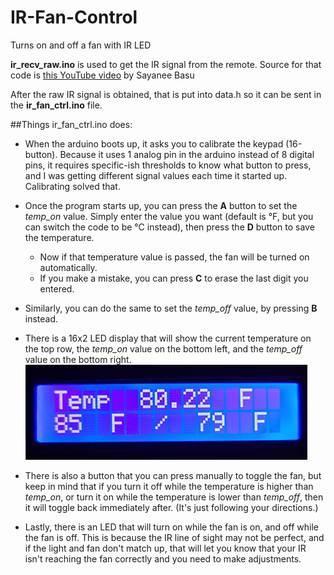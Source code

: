 # IR-Fan-Control
Turns on and off a fan with IR LED

**ir_recv_raw.ino** is used to get the IR signal from the remote. 
Source for that code is [this YouTube video](https://www.youtube.com/watch?v=JL821Ng-6vA) by Sayanee Basu

After the raw IR signal is obtained, that is put into data.h so it can be sent in the **ir_fan_ctrl.ino** file.

##Things ir_fan_ctrl.ino does:

* When the arduino boots up, it asks you to calibrate the keypad (16-button). Because it uses 1 analog pin in the arduino instead of 8 digital pins, it requires specific-ish thresholds to know what button to press, and I was getting different signal values each time it started up. Calibrating solved that.

* Once the program starts up, you can press the **A** button to set the *temp_on* value. Simply enter the value you want (default is °F, but you can switch the code to be °C instead), then press the **D** button to save the temperature.
  * Now if that temperature value is passed, the fan will be turned on automatically.
  * If you make a mistake, you can press **C** to erase the last digit you entered.

* Similarly, you can do the same to set the *temp_off* value, by pressing **B** instead.

* There is a 16x2 LED display that will show the current temperature on the top row, the *temp_on* value on the bottom left, and the *temp_off* value on the bottom right.  
![Image of LCD Display](https://github.com/Brendon-K/IR-Fan-Control/blob/main/images/lcd.jpg?raw=true)

* There is also a button that you can press manually to toggle the fan, but keep in mind that if you turn it off while the temperature is higher than *temp_on*, or turn it on while the temperature is lower than *temp_off*, then it will toggle back immediately after. (It's just following your directions.)

* Lastly, there is an LED that will turn on while the fan is on, and off while the fan is off. This is because the IR line of sight may not be perfect, and if the light and fan don't match up, that will let you know that your IR isn't reaching the fan correctly and you need to make adjustments.